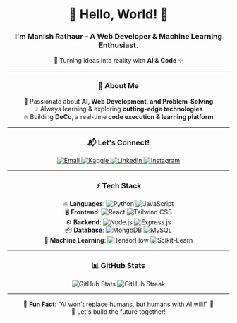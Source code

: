 <div align="center">

# 🚀 Hello, World! 👋  
### I'm **Manish Rathaur** – A Web Developer & Machine Learning Enthusiast.  
🎯 Turning ideas into reality with **AI & Code** ✨  

---

### 🌟 About Me  
🚀 Passionate about **AI, Web Development, and Problem-Solving**  
💡 Always learning & exploring **cutting-edge technologies**  
🔥 Building **DeCo**, a real-time **code execution & learning platform**  

---

### 📬 Let's Connect!  

<p align="center">
  <a href="mailto:mrathaur704@gmail.com" target="_blank">
    <img src="https://img.shields.io/badge/Email-D14836?style=for-the-badge&logo=gmail&logoColor=white" alt="Email" />
  </a>
  <a href="https://www.kaggle.com/manishrathaur" target="_blank">
    <img src="https://img.shields.io/badge/Kaggle-20BEFF?style=for-the-badge&logo=kaggle&logoColor=white" alt="Kaggle" />
  </a>
  <a href="https://www.linkedin.com/in/manish-rathaur-80b40b24a" target="_blank">
    <img src="https://img.shields.io/badge/LinkedIn-0077B5?style=for-the-badge&logo=linkedin&logoColor=white" alt="LinkedIn" />
  </a>
  <a href="https://instagram.com/manishrathaur10/" target="_blank">
    <img src="https://img.shields.io/badge/Instagram-E4405F?style=for-the-badge&logo=instagram&logoColor=white" alt="Instagram" />
  </a>
</p>

---

### ⚡ Tech Stack  
🔥 **Languages**: ![Python](https://img.shields.io/badge/Python-3776AB?style=flat&logo=python&logoColor=white) ![JavaScript](https://img.shields.io/badge/JavaScript-F7DF1E?style=flat&logo=javascript&logoColor=black)  
🖥️ **Frontend**: ![React](https://img.shields.io/badge/React-61DAFB?style=flat&logo=react&logoColor=black) ![Tailwind CSS](https://img.shields.io/badge/TailwindCSS-38B2AC?style=flat&logo=tailwind-css&logoColor=white)  
⚙️ **Backend**: ![Node.js](https://img.shields.io/badge/Node.js-339933?style=flat&logo=node.js&logoColor=white) ![Express.js](https://img.shields.io/badge/Express.js-000000?style=flat&logo=express&logoColor=white)  
📦 **Database**: ![MongoDB](https://img.shields.io/badge/MongoDB-47A248?style=flat&logo=mongodb&logoColor=white) ![MySQL](https://img.shields.io/badge/MySQL-4479A1?style=flat&logo=mysql&logoColor=white)  
🧠 **Machine Learning**: ![TensorFlow](https://img.shields.io/badge/TensorFlow-FF6F00?style=flat&logo=tensorflow&logoColor=white) ![Scikit-Learn](https://img.shields.io/badge/Scikit--Learn-F7931E?style=flat&logo=scikit-learn&logoColor=white)  

---

### 📊 GitHub Stats  

<p align="center">
  <img src="https://github-readme-stats.vercel.app/api?username=manishrathaur&show_icons=true&theme=radical" alt="GitHub Stats" />
  <img src="https://github-readme-streak-stats.herokuapp.com/?user=manishrathaur&theme=radical" alt="GitHub Streak" />
</p>

---

🔹 **Fun Fact**: "AI won't replace humans, but humans with AI will!" 🤖  
🚀 Let's build the future together!  

</div>
